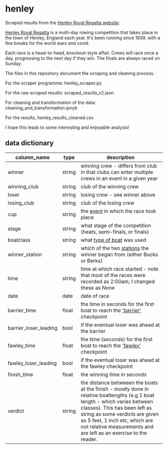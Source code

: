 # henley
Scraped results from the [Henley Royal Regatta website](https://www.hrr.co.uk/results/?result-page=1).

[Henley Royal Regatta](https://www.hrr.co.uk/) is a multi-day rowing competition that takes place in the town of Henley, England each year. It's been running since 1839, with a few breaks for the world wars and covid.

Each race is a head-to-head, knockout-style affair. Crews will race once a day, progressing to the next day if they win. The finals are always raced on Sunday.

The files in this repository document the scraping and cleaning process.

For the scraper programme: henley_scraper.py

For the raw scraped results: scraped_results_v2.json

For cleaning and transformation of the data: cleaning_and_transformation.ipnyb

For the results, henley_results_cleaned.csv

I hope this leads to some interesting and enjoyable analysis!

## data dictionary

| column_name         | type    | description |
| --------            | ------- | ---------|
| winner              | string  | winning crew - differs from club in that clubs can enter multiple crews in an event in a given year|
| winning_club        | string  | club of the winning crew|
| loser               | string  | losing crew - see winner above|
| losing_club         | string  | club of the losing crew|
| cup                 | string  | the [event](https://www.hrr.co.uk/events-overview/) in which the race took place|
| stage               | string  | what stage of the competition (heats, semi-finals, or finals)|
| boatclass           | string  | what [type of boat](https://en.wikipedia.org/wiki/Rowing_(sport)#Boat_classes) was used|
| winner_station      | string  | which of the two [stations](https://en.wikipedia.org/wiki/Henley_Royal_Regatta#Racing) the winner began from (either Bucks or Berks)|
| time                | string  | time at which race started - note that most of the races were recorded as 2:00am, I changed these as None|
| date                | date    | date of race|
| barrier_time        | float   | the time in seconds for the first boat to reach the ['barrier'](https://en.wikipedia.org/wiki/Henley_Royal_Regatta#Racing) checkpoint|
|barrier_loser_leading| bool    | if the eventual loser was ahead at the barrier|
|fawley_time          | float   | the time (seconds) for the first boat to reach the ['fawley'](https://en.wikipedia.org/wiki/Henley_Royal_Regatta#Racing) checkpoint|
|fawley_loser_leading | bool    | if the eventual loser was ahead at the fawley checkpoint|
|finish_time          | float   | the winning time in seconds|
|verdict              | string  | the distance betweeen the boats at the finish - mostly done in relative boatlengths (e.g 1 boat length - which varies between classes). This has been left as string as some verdicts are given as 5 feet, 1 inch etc, which are not relative measurements and are left as an exercise to the reader.|
